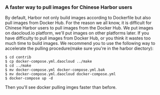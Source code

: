 ### A faster way to pull images for Chinese Harbor users
By default, Harbor not only build images according to Dockerfile but also pull images from Docker Hub. For the reason we all know, it is difficult for Chinese Harbor users to pull images from the Docker Hub. We put images on daocloud.io platform, we'll put images on other platforms later. If you have difficulty to pull images from Docker Hub, or you think it wastes too much time to build images. We recommend you to use the following way to accelerate the pulling procedure(make sure you're in the harbor diectory):
```
$ cd contrib
$ cp docker-compose.yml.daocloud ../make
$ cd ../make
$ mv docker-compose.yml docker-compose.yml.bak
$ mv docker-compose.yml.daocloud docker-compose.yml
$ docker-compose up -d 
```
Then you'll see docker pulling imges faster than before.

